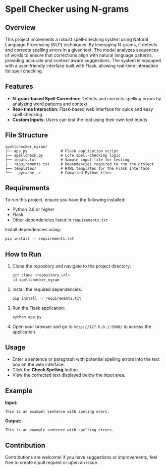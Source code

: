 # Spell Checker using N-grams

## Overview

This project implements a robust spell-checking system using Natural Language Processing (NLP) techniques. By leveraging N-grams, it detects and corrects spelling errors in a given text. The model analyzes sequences of words to ensure that corrections align with natural language patterns, providing accurate and context-aware suggestions. The system is equipped with a user-friendly interface built with Flask, allowing real-time interaction for spell checking.

## Features

* **N-gram-based Spell Correction**: Detects and corrects spelling errors by analyzing word patterns and context.
* **Real-time Interaction**: Flask-based web interface for quick and easy spell checking.
* **Custom Inputs**: Users can test the tool using their own text inputs.

## File Structure

```
spellchecker_ngram/
├── app.py               # Flask application script
├── spellcheck.py        # Core spell-checking logic
├── inputs.txt           # Sample input file for testing
├── requirements.txt     # Dependencies required to run the project
├── templates/           # HTML templates for the Flask interface
└── __pycache__/         # Compiled Python files
```

## Requirements

To run this project, ensure you have the following installed:

* Python 3.8 or higher
* Flask
* Other dependencies listed in `requirements.txt`

Install dependencies using:

```bash
pip install -r requirements.txt
```

## How to Run

1. Clone the repository and navigate to the project directory:

   ```bash
   git clone <repository_url>
   cd spellchecker_ngram
   ```

2. Install the required dependencies:

   ```bash
   pip install -r requirements.txt
   ```

3. Run the Flask application:

   ```bash
   python app.py
   ```

4. Open your browser and go to `http://127.0.0.1:5000/` to access the application.

## Usage

* Enter a sentence or paragraph with potential spelling errors into the text box on the web interface.
* Click the **Check Spelling** button.
* View the corrected text displayed below the input area.

## Example

**Input:**

```
This is an exampel sentence with speling erors.
```

**Output:**

```
This is an example sentence with spelling errors.
```

## Contribution

Contributions are welcome! If you have suggestions or improvements, feel free to create a pull request or open an issue.
